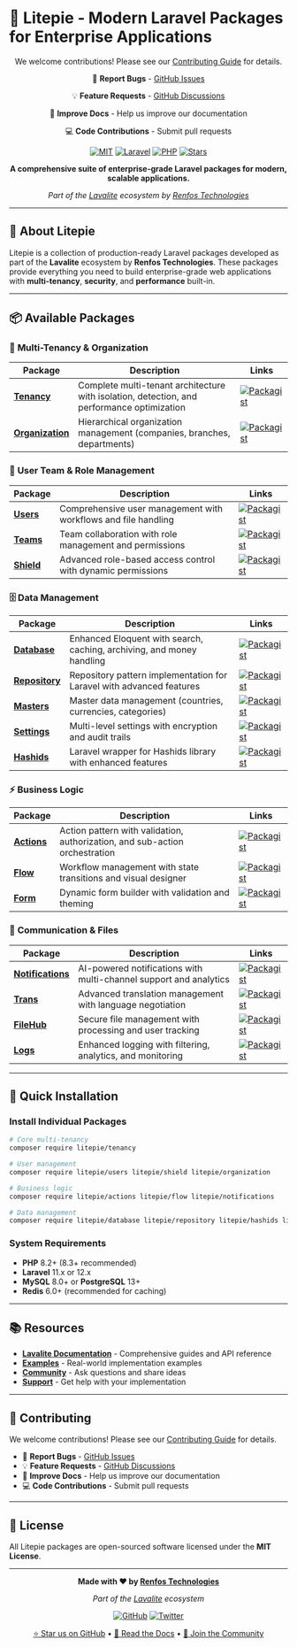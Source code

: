 # 🚀 Litepie - Modern Laravel Packages for Enterprise Applications

<div align="center">

We welcome contributions! Please see our [Contributing Guide](CONTRIBUTING.md) for details.

🐛 **Report Bugs** - [GitHub Issues](https://github.com/LavaLite/issues)

💡 **Feature Requests** - [GitHub Discussions](https://github.com/LavaLite/community/discussions)

📖 **Improve Docs** - Help us improve our documentation

💻 **Code Contributions** - Submit pull requests 


[![MIT](https://img.shields.io/badge/license-MIT-blue.svg)](LICENSE)
[![Laravel](https://img.shields.io/badge/Laravel-12%20Ready-red.svg)](https://laravel.com)
[![PHP](https://img.shields.io/badge/PHP-8.2%2B-blue.svg)](https://php.net)
[![Stars](https://img.shields.io/github/stars/LavaLite?style=social)](https://github.com/LavaLite)

**A comprehensive suite of enterprise-grade Laravel packages for modern, scalable applications.**

*Part of the [Lavalite](https://lavalite.org) ecosystem by [Renfos Technologies](https://renfos.com)*

</div>

---

## 🎯 About Litepie

Litepie is a collection of production-ready Laravel packages developed as part of the **Lavalite** ecosystem by **Renfos Technologies**. These packages provide everything you need to build enterprise-grade web applications with **multi-tenancy**, **security**, and **performance** built-in.

---

## 📦 Available Packages

### 🏢 **Multi-Tenancy & Organization**

| Package | Description | Links |
|---------|-------------|-------|
| **[Tenancy](https://github.com/Litepie/tenancy)** | Complete multi-tenant architecture with isolation, detection, and performance optimization | [![Packagist](https://img.shields.io/packagist/v/litepie/tenancy.svg)](https://packagist.org/packages/litepie/tenancy) |
| **[Organization](https://github.com/Litepie/organization)** | Hierarchical organization management (companies, branches, departments) | [![Packagist](https://img.shields.io/packagist/v/litepie/organization.svg)](https://packagist.org/packages/litepie/organization) |

### 👥 **User Team & Role Management**

| Package | Description | Links |
|---------|-------------|-------|
| **[Users](https://github.com/Litepie/users)** | Comprehensive user management with workflows and file handling | [![Packagist](https://img.shields.io/packagist/v/litepie/users.svg)](https://packagist.org/packages/litepie/users) |
| **[Teams](https://github.com/Litepie/teams)** | Team collaboration with role management and permissions | [![Packagist](https://img.shields.io/packagist/v/litepie/teams.svg)](https://packagist.org/packages/litepie/teams) |
| **[Shield](https://github.com/Litepie/Shield)** | Advanced role-based access control with dynamic permissions | [![Packagist](https://img.shields.io/packagist/v/litepie/shield.svg)](https://packagist.org/packages/litepie/shield) |

### 🗄️ **Data Management**

| Package | Description | Links |
|---------|-------------|-------|
| **[Database](https://github.com/Litepie/database)** | Enhanced Eloquent with search, caching, archiving, and money handling | [![Packagist](https://img.shields.io/packagist/v/litepie/database.svg)](https://packagist.org/packages/litepie/database) |
| **[Repository](https://github.com/Litepie/Repository)** | Repository pattern implementation for Laravel with advanced features | [![Packagist](https://img.shields.io/packagist/v/litepie/repository.svg)](https://packagist.org/packages/litepie/repository) |
| **[Masters](https://github.com/Litepie/masters)** | Master data management (countries, currencies, categories) | [![Packagist](https://img.shields.io/packagist/v/litepie/masters.svg)](https://packagist.org/packages/litepie/masters) |
| **[Settings](https://github.com/Litepie/settings)** | Multi-level settings with encryption and audit trails | [![Packagist](https://img.shields.io/packagist/v/litepie/settings.svg)](https://packagist.org/packages/litepie/settings) |
| **[Hashids](https://github.com/Litepie/Hashids)** | Laravel wrapper for Hashids library with enhanced features | [![Packagist](https://img.shields.io/packagist/v/litepie/hashids.svg)](https://packagist.org/packages/litepie/hashids) |

### ⚡ **Business Logic**

| Package | Description | Links |
|---------|-------------|-------|
| **[Actions](https://github.com/Litepie/actions)** | Action pattern with validation, authorization, and sub-action orchestration | [![Packagist](https://img.shields.io/packagist/v/litepie/actions.svg)](https://packagist.org/packages/litepie/actions) |
| **[Flow](https://github.com/Litepie/flow)** | Workflow management with state transitions and visual designer | [![Packagist](https://img.shields.io/packagist/v/litepie/flow.svg)](https://packagist.org/packages/litepie/flow) |
| **[Form](https://github.com/Litepie/form)** | Dynamic form builder with validation and theming | [![Packagist](https://img.shields.io/packagist/v/litepie/form.svg)](https://packagist.org/packages/litepie/form) |

### 🔔 **Communication & Files**

| Package | Description | Links |
|---------|-------------|-------|
| **[Notifications](https://github.com/Litepie/notifications)** | AI-powered notifications with multi-channel support and analytics | [![Packagist](https://img.shields.io/packagist/v/litepie/notifications.svg)](https://packagist.org/packages/litepie/notifications) |
| **[Trans](https://github.com/Litepie/trans)** | Advanced translation management with language negotiation | [![Packagist](https://img.shields.io/packagist/v/litepie/trans.svg)](https://packagist.org/packages/litepie/trans) |
| **[FileHub](https://github.com/Litepie/filehub)** | Secure file management with processing and user tracking | [![Packagist](https://img.shields.io/packagist/v/litepie/filehub.svg)](https://packagist.org/packages/litepie/filehub) |
| **[Logs](https://github.com/Litepie/logs)** | Enhanced logging with filtering, analytics, and monitoring | [![Packagist](https://img.shields.io/packagist/v/litepie/logs.svg)](https://packagist.org/packages/litepie/logs) |

---

## 🚀 Quick Installation

### Install Individual Packages
```bash
# Core multi-tenancy
composer require litepie/tenancy

# User management
composer require litepie/users litepie/shield litepie/organization

# Business logic
composer require litepie/actions litepie/flow litepie/notifications

# Data management
composer require litepie/database litepie/repository litepie/hashids litepie/masters litepie/settings
```

### System Requirements
- **PHP** 8.2+ (8.3+ recommended)
- **Laravel** 11.x or 12.x
- **MySQL** 8.0+ or **PostgreSQL** 13+
- **Redis** 6.0+ (recommended for caching)

---

## 📚 Resources

- **[Lavalite Documentation](https://docs.lavalite.org)** - Comprehensive guides and API reference
- **[Examples](https://github.com/LavaLite/examples)** - Real-world implementation examples
- **[Community](https://github.com/LavaLite/community/discussions)** - Ask questions and share ideas
- **[Support](mailto:support@lavalite.org)** - Get help with your implementation

---

## 🤝 Contributing

We welcome contributions! Please see our [Contributing Guide](CONTRIBUTING.md) for details.

- 🐛 **Report Bugs** - [GitHub Issues](https://github.com/Litepie/issues)
- 💡 **Feature Requests** - [GitHub Discussions](https://github.com/Litepie/community/discussions)
- 📖 **Improve Docs** - Help us improve our documentation
- 💻 **Code Contributions** - Submit pull requests

---

## 📄 License

All Litepie packages are open-sourced software licensed under the **MIT License**.

---

<div align="center">

**Made with ❤️ by [Renfos Technologies](https://renfos.com)**

*Part of the [Lavalite](https://lavalite.org) ecosystem*

[![GitHub](https://img.shields.io/github/followers/LavaLite?style=social)](https://github.com/LavaLite)
[![Twitter](https://img.shields.io/twitter/follow/LavaLite?style=social)](https://twitter.com/LavaLite)

[⭐ Star us on GitHub](https://github.com/LavaLite) • [📖 Read the Docs](https://docs.lavalite.org) • [💬 Join the Community](https://github.com/LavaLite/community)

</div>
